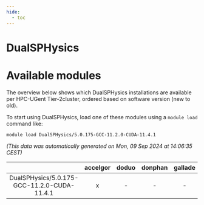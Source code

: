 ```yaml
---
hide:
  - toc
---
```


DualSPHysics
============

# Available modules


The overview below shows which DualSPHysics installations are available per HPC-UGent Tier-2cluster, ordered based on software version (new to old).

To start using DualSPHysics, load one of these modules using a `module load` command like:

```shell
module load DualSPHysics/5.0.175-GCC-11.2.0-CUDA-11.4.1
```

*(This data was automatically generated on Mon, 09 Sep 2024 at 14:06:35 CEST)*  

| |accelgor|doduo|donphan|gallade|joltik|shinx|skitty|
| :---: | :---: | :---: | :---: | :---: | :---: | :---: | :---: |
|DualSPHysics/5.0.175-GCC-11.2.0-CUDA-11.4.1|x|-|-|-|x|-|-|
